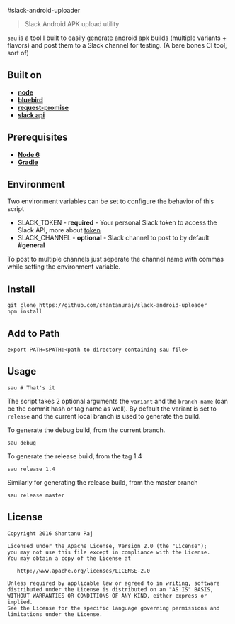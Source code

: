 #slack-android-uploader

> Slack Android APK upload utility

`sau` is a tool I built to easily generate android apk builds (multiple variants + flavors)
and post them to a Slack channel for testing. (A bare bones CI tool, sort of)

Built on
--------

* **[node](https://nodejs.org)**
* **[bluebird](http://bluebirdjs.com)**
* **[request-promise](https://github.com/request/request-promise)**
* **[slack api](https://github.com/slackhq/slack-api-docs)**

Prerequisites
-------------

* **[Node 6](https://nodejs.org/en/download/current/)**
* **[Gradle](https://gradle.org/)**

Environment
-----------

  Two environment variables can be set to configure the behavior of this script

  * SLACK_TOKEN   - **required** - Your personal Slack token to access the Slack API, more about [token](https://api.slack.com/tokens)
  * SLACK_CHANNEL - **optional** - Slack channel to post to by default **#general**

  To post to multiple channels just seperate the channel name with commas while setting the environment variable.


Install
-------

    git clone https://github.com/shantanuraj/slack-android-uploader
    npm install

Add to Path
-----------

    export PATH=$PATH:<path to directory containing sau file>

Usage
-----

    sau # That's it

The script takes 2 optional arguments the `variant` and the `branch-name` (can be the commit hash or tag name as well).
By default the variant is set to `release` and the current local branch is used to generate the build.

To generate the debug build, from the current branch.

    sau debug

To generate the release build, from the tag 1.4

    sau release 1.4

Similarly for generating the release build, from the master branch

    sau release master


License
-------

    Copyright 2016 Shantanu Raj

    Licensed under the Apache License, Version 2.0 (the "License");
    you may not use this file except in compliance with the License.
    You may obtain a copy of the License at

       http://www.apache.org/licenses/LICENSE-2.0

    Unless required by applicable law or agreed to in writing, software
    distributed under the License is distributed on an "AS IS" BASIS,
    WITHOUT WARRANTIES OR CONDITIONS OF ANY KIND, either express or implied.
    See the License for the specific language governing permissions and
    limitations under the License.